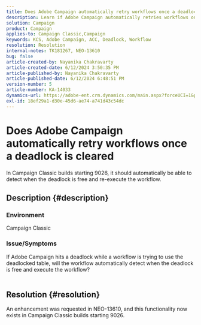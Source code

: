 ```yaml
---
title: Does Adobe Campaign automatically retry workflows once a deadlock is cleared
description: Learn if Adobe Campaign automatically retries workflows once a deadlock is cleared. This feature is available in Campaign Classic builds starting 9026.
solution: Campaign
product: Campaign
applies-to: Campaign Classic,Campaign
keywords: KCS, Adobe Campaign, ACC, Deadlock, Workflow
resolution: Resolution
internal-notes: TK181267, NEO-13610
bug: false
article-created-by: Nayanika Chakravarty
article-created-date: 6/12/2024 3:50:35 PM
article-published-by: Nayanika Chakravarty
article-published-date: 6/12/2024 6:48:51 PM
version-number: 5
article-number: KA-14033
dynamics-url: https://adobe-ent.crm.dynamics.com/main.aspx?forceUCI=1&pagetype=entityrecord&etn=knowledgearticle&id=cec0b17e-d328-ef11-840b-0022480a40c2
exl-id: 18ef29a1-d30e-45d6-ae74-a741d43c54dc
---
```

# Does Adobe Campaign automatically retry workflows once a deadlock is cleared


In Campaign Classic builds starting 9026, it should automatically be able to detect when the deadlock is free and re-execute the workflow.

## Description {#description}


### <b>Environment</b>

Campaign Classic

### <b>Issue/Symptoms</b>

If Adobe Campaign hits a deadlock while a workflow is trying to use the deadlocked table, will the workflow automatically detect when the deadlock is free and execute the workflow?
<br> 

## Resolution {#resolution}


An enhancement was requested in NEO-13610, and this functionality now exists in Campaign Classic builds starting 9026.
